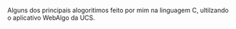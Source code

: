 Alguns dos principais alogoritimos feito por mim na linguagem C, ultilzando o aplicativo WebAlgo da UCS.
